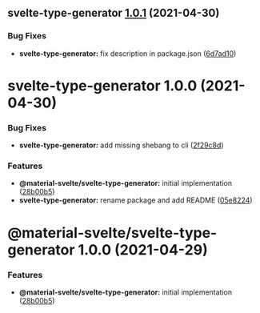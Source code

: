 ## svelte-type-generator [1.0.1](https://github.com/material-svelte/material-svelte/compare/svelte-type-generator@1.0.0...svelte-type-generator@1.0.1) (2021-04-30)


### Bug Fixes

* **svelte-type-generator:** fix description in package.json ([6d7ad10](https://github.com/material-svelte/material-svelte/commit/6d7ad10ee69b2bf9077a97db233e3a7d005f2abd))

# svelte-type-generator 1.0.0 (2021-04-30)


### Bug Fixes

* **svelte-type-generator:** add missing shebang to cli ([2f29c8d](https://github.com/material-svelte/material-svelte/commit/2f29c8dc09e08707673526738a19d60339a22799))


### Features

* **@material-svelte/svelte-type-generator:** initial implementation ([28b00b5](https://github.com/material-svelte/material-svelte/commit/28b00b5aad9d0decaa7d226462d971cda2e3f5b4))
* **svelte-type-generator:** rename package and add README ([05e8224](https://github.com/material-svelte/material-svelte/commit/05e8224fa6b1d6ec93c6b82ccf1bf0af3f2dc042))

# @material-svelte/svelte-type-generator 1.0.0 (2021-04-29)


### Features

* **@material-svelte/svelte-type-generator:** initial implementation ([28b00b5](https://github.com/material-svelte/material-svelte/commit/28b00b5aad9d0decaa7d226462d971cda2e3f5b4))

